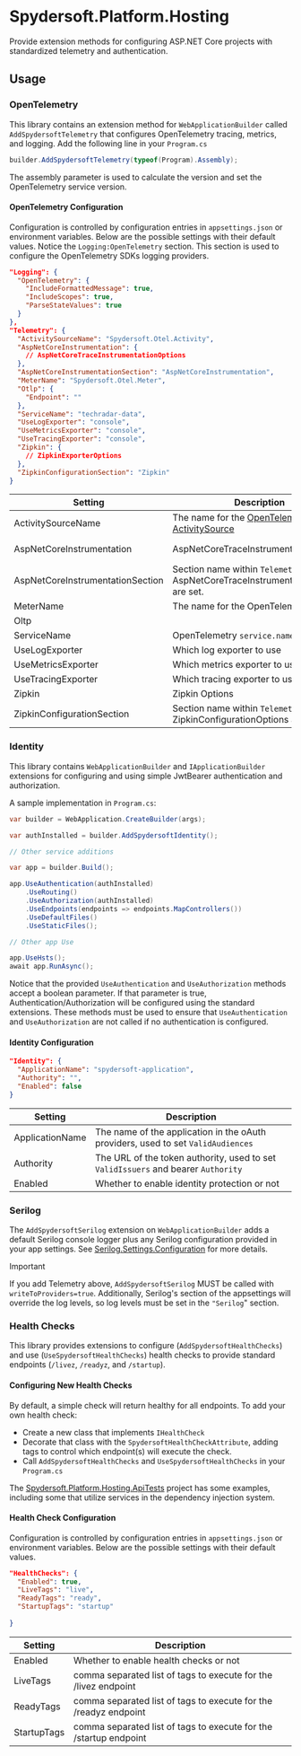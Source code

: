 # Spydersoft.Platform.Hosting

Provide extension methods for configuring ASP.NET Core projects with standardized telemetry and authentication.

## Usage

### OpenTelemetry

This library contains an extension method for `WebApplicationBuilder` called `AddSpydersoftTelemetry` that configures OpenTelemetry tracing, metrics, and logging. Add the following line in your `Program.cs`

```csharp
builder.AddSpydersoftTelemetry(typeof(Program).Assembly);
```

The assembly parameter is used to calculate the version and set the OpenTelemetry service version.

#### OpenTelemetry Configuration

Configuration is controlled by configuration entries in `appsettings.json` or environment variables.  Below are the possible settings with their default values.  Notice the `Logging:OpenTelemetry` section.  This section is used to configure the OpenTelemetry SDKs logging providers.

```json
"Logging": {
  "OpenTelemetry": {
    "IncludeFormattedMessage": true,
    "IncludeScopes": true,
    "ParseStateValues": true
  }
},
"Telemetry": {
  "ActivitySourceName": "Spydersoft.Otel.Activity",
  "AspNetCoreInstrumentation": {
    // AspNetCoreTraceInstrumentationOptions
  },
  "AspNetCoreInstrumentationSection": "AspNetCoreInstrumentation",
  "MeterName": "Spydersoft.Otel.Meter",
  "Otlp": {
    "Endpoint": ""
  },
  "ServiceName": "techradar-data",
  "UseLogExporter": "console",
  "UseMetricsExporter": "console",
  "UseTracingExporter": "console",
  "Zipkin": { 
    // ZipkinExporterOptions  
  },
  "ZipkinConfigurationSection": "Zipkin"
}
```

| Setting                          | Description                                                                          | Possible Values                 |
| -------------------------------- | ------------------------------------------------------------------------------------ | ------------------------------- |
| ActivitySourceName               | The name for the [OpenTelemetry ActivitySource][3]                                   |                                 |
| AspNetCoreInstrumentation        | AspNetCoreTraceInstrumentationOptions                                                | See [AspNetCoreTraceOptions][2] |
| AspNetCoreInstrumentationSection | Section name within `Telemetry` where AspNetCoreTraceInstrumentationOptions are set. |                                 |
| MeterName                        | The name for the OpenTelemetry Meter                                                 |                                 |
| Oltp                             |                                                                                      |                                 |
| ServiceName                      | OpenTelemetry `service.name`                                                         |                                 |
| UseLogExporter                   | Which log exporter to use                                                            | `console`, `oltp`               |
| UseMetricsExporter               | Which metrics exporter to use                                                        | `console`, `oltp`, `prometheus` |
| UseTracingExporter               | Which tracing exporter to use                                                        | `console`, `oltp`, `zipkin`     |
| Zipkin                           | Zipkin Options                                                                       | See [Zipkin Configuration][1]   |
| ZipkinConfigurationSection       | Section name within `Telemetry` where ZipkinConfigurationOptions are set.            |                                 |

### Identity

This library contains `WebApplicationBuilder` and `IApplicationBuilder` extensions for configuring and using simple JwtBearer authentication and authorization.

A sample implementation in `Program.cs`:

```csharp
var builder = WebApplication.CreateBuilder(args);

var authInstalled = builder.AddSpydersoftIdentity();

// Other service additions

var app = builder.Build();

app.UseAuthentication(authInstalled)
    .UseRouting()
    .UseAuthorization(authInstalled)
    .UseEndpoints(endpoints => endpoints.MapControllers())
    .UseDefaultFiles()
    .UseStaticFiles();

// Other app Use

app.UseHsts();
await app.RunAsync();

```

Notice that the provided `UseAuthentication` and `UseAuthorization` methods accept a boolean parameter.  If that parameter is true, Authentication/Authorization will be configured using the standard extensions.  These methods must be used to ensure that `UseAuthentication` and `UseAuthorization` are not called if no authentication is configured.

#### Identity Configuration

```json
"Identity": {
  "ApplicationName": "spydersoft-application",
  "Authority": "",
  "Enabled": false
}
```

| Setting         | Description                                                                       |
| --------------- | --------------------------------------------------------------------------------- |
| ApplicationName | The name of the application in the oAuth providers, used to set `ValidAudiences`  |
| Authority       | The URL of the token authority, used to set `ValidIssuers` and bearer `Authority` |
| Enabled         | Whether to enable identity protection or not                                      |

### Serilog

The `AddSpydersoftSerilog` extension on `WebApplicationBuilder` adds a default Serilog console logger plus any Serilog configuration provided in your app settings.  See [Serilog.Settings.Configuration][4] for more details.

> [!IMPORTANT]
> If you add Telemetry above, `AddSpydersoftSerilog` MUST be called with `writeToProviders=true`.  Additionally, Serilog's section of the 
>  appsettings will override the log levels, so log levels must be set in the `"Serilog`" section.

### Health Checks

This library provides extensions to configure (`AddSpydersoftHealthChecks`) and use (`UseSpydersoftHealthChecks`) health checks to provide standard endpoints (`/livez`, `/readyz`, and `/startup`).

#### Configuring New Health Checks

By default, a simple check will return healthy for all endpoints.  To add your own health check:

* Create a new class that implements `IHealthCheck`
* Decorate that class with the `SpydersoftHealthCheckAttribute`, adding tags to control which endpoint(s) will execute the check.
* Call `AddSpydersoftHealthChecks` and `UseSpydersoftHealthChecks` in your `Program.cs`

The [Spydersoft.Platform.Hosting.ApiTests](../Spydersoft.Platform.Hosting.ApiTests/) project has some examples, including some that utilize services in the dependency injection system.

#### Health Check Configuration

Configuration is controlled by configuration entries in `appsettings.json` or environment variables.  Below are the possible settings with their default values.

```json
"HealthChecks": {
  "Enabled": true,
  "LiveTags": "live",  
  "ReadyTags": "ready",
  "StartupTags": "startup"
  
}
```

| Setting     | Description                                                       |
| ----------- | ----------------------------------------------------------------- |
| Enabled     | Whether to enable health checks or not                            |
| LiveTags    | comma separated list of tags to execute for the /livez endpoint   |
| ReadyTags   | comma separated list of tags to execute for the /readyz endpoint  |
| StartupTags | comma separated list of tags to execute for the /startup endpoint |

[1]: https://github.com/open-telemetry/opentelemetry-dotnet/blob/main/src/OpenTelemetry.Exporter.Zipkin/README.md "Zipkin Configuration"
[2]: https://github.com/open-telemetry/opentelemetry-dotnet-contrib/tree/main/src/OpenTelemetry.Instrumentation.AspNetCore "AspNetCoreTraceOptions"
[3]: https://opentelemetry.io/docs/languages/net/instrumentation/#setting-up-an-activitysource "OpenTelemetry Activity Source"
[4]: https://github.com/serilog/serilog-settings-configuration "Serilog.Settings.Configuration"
